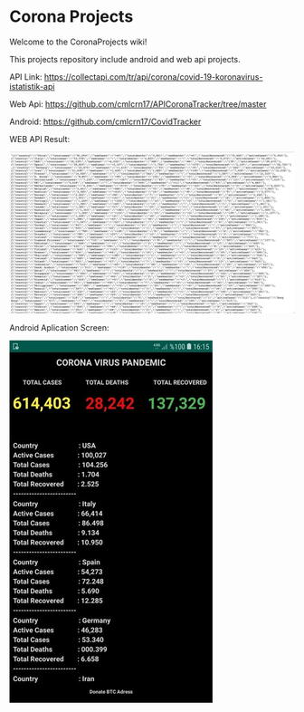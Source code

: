 # Corona Projects

Welcome to the CoronaProjects wiki!

This projects repository include android and web api projects.

API Link: https://collectapi.com/tr/api/corona/covid-19-koronavirus-istatistik-api

Web Api: https://github.com/cmlcrn17/APICoronaTracker/tree/master

Android: https://github.com/cmlcrn17/CovidTracker


WEB API Result:

![alt text](https://github.com/cmlcrn17/CoronaProjects/blob/master/APIResult.png)

Android Aplication Screen:

![Covid Tracker](https://github.com/cmlcrn17/CovidTracker/blob/master/covidTracker_359x640.jpg)
